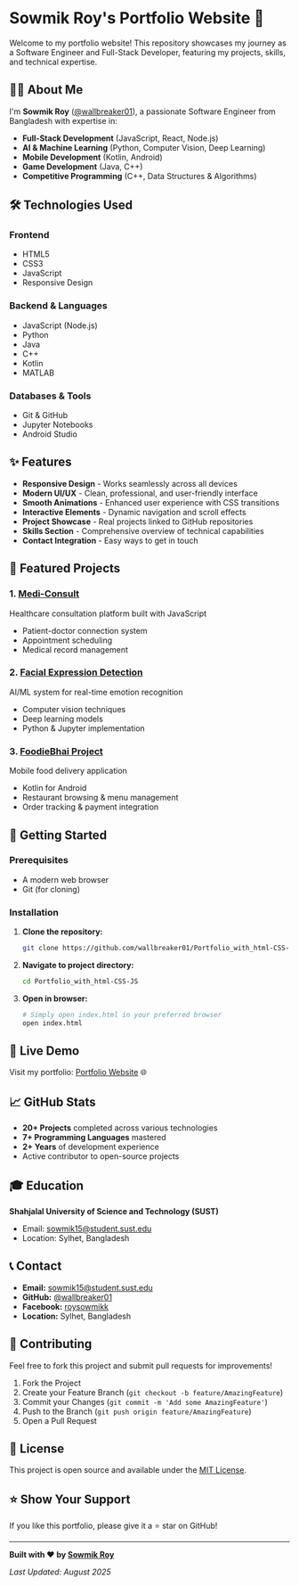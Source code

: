 # Sowmik Roy's Portfolio Website 🚀

Welcome to my portfolio website! This repository showcases my journey as a Software Engineer and Full-Stack Developer, featuring my projects, skills, and technical expertise.

## 👨‍💻 About Me

I'm **Sowmik Roy** ([@wallbreaker01](https://github.com/wallbreaker01)), a passionate Software Engineer from Bangladesh with expertise in:
- **Full-Stack Development** (JavaScript, React, Node.js)
- **AI & Machine Learning** (Python, Computer Vision, Deep Learning)
- **Mobile Development** (Kotlin, Android)
- **Game Development** (Java, C++)
- **Competitive Programming** (C++, Data Structures & Algorithms)

## 🛠️ Technologies Used

### Frontend
- HTML5
- CSS3
- JavaScript
- Responsive Design

### Backend & Languages
- JavaScript (Node.js)
- Python
- Java
- C++
- Kotlin
- MATLAB

### Databases & Tools
- Git & GitHub
- Jupyter Notebooks
- Android Studio

## ✨ Features

- **Responsive Design** - Works seamlessly across all devices
- **Modern UI/UX** - Clean, professional, and user-friendly interface
- **Smooth Animations** - Enhanced user experience with CSS transitions
- **Interactive Elements** - Dynamic navigation and scroll effects
- **Project Showcase** - Real projects linked to GitHub repositories
- **Skills Section** - Comprehensive overview of technical capabilities
- **Contact Integration** - Easy ways to get in touch

## 🎯 Featured Projects

### 1. [Medi-Consult](https://github.com/wallbreaker01/Medi-Consult)
Healthcare consultation platform built with JavaScript
- Patient-doctor connection system
- Appointment scheduling
- Medical record management

### 2. [Facial Expression Detection](https://github.com/wallbreaker01/Facial-Expression-Detection)
AI/ML system for real-time emotion recognition
- Computer vision techniques
- Deep learning models
- Python & Jupyter implementation

### 3. [FoodieBhai Project](https://github.com/wallbreaker01/FoodieBhaiProject)
Mobile food delivery application
- Kotlin for Android
- Restaurant browsing & menu management
- Order tracking & payment integration

## 🚀 Getting Started

### Prerequisites
- A modern web browser
- Git (for cloning)

### Installation

1. **Clone the repository:**
   ```bash
   git clone https://github.com/wallbreaker01/Portfolio_with_html-CSS-JS.git
   ```

2. **Navigate to project directory:**
   ```bash
   cd Portfolio_with_html-CSS-JS
   ```

3. **Open in browser:**
   ```bash
   # Simply open index.html in your preferred browser
   open index.html
   ```

## 📱 Live Demo

Visit my portfolio: [Portfolio Website](https://wallbreaker01.github.io/Portfolio_with_html-CSS-JS/) 🌐

## 📈 GitHub Stats

- **20+ Projects** completed across various technologies
- **7+ Programming Languages** mastered
- **2+ Years** of development experience
- Active contributor to open-source projects

## 🎓 Education

**Shahjalal University of Science and Technology (SUST)**
- Email: sowmik15@student.sust.edu
- Location: Sylhet, Bangladesh

## 📞 Contact

- **Email:** sowmik15@student.sust.edu
- **GitHub:** [@wallbreaker01](https://github.com/wallbreaker01)
- **Facebook:** [roysowmikk](https://www.facebook.com/roysowmikk/)
- **Location:** Sylhet, Bangladesh

## 🤝 Contributing

Feel free to fork this project and submit pull requests for improvements!

1. Fork the Project
2. Create your Feature Branch (`git checkout -b feature/AmazingFeature`)
3. Commit your Changes (`git commit -m 'Add some AmazingFeature'`)
4. Push to the Branch (`git push origin feature/AmazingFeature`)
5. Open a Pull Request

## 📄 License

This project is open source and available under the [MIT License](LICENSE).

## ⭐ Show Your Support

If you like this portfolio, please give it a ⭐ star on GitHub!

---

**Built with ❤️ by [Sowmik Roy](https://github.com/wallbreaker01)**

*Last Updated: August 2025*
